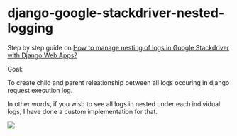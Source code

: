 # django-google-stackdriver-nested-logging

Step by step guide on <a href="https://djangocircle.com/how-to-manage-nesting-of-logs-in-google-stackdriver-with-django-web-apps/">How to manage nesting of logs in Google Stackdriver with Django Web Apps?</a> 

Goal:

To create child and parent releationship between all logs occuring in django request execution log.

In other words, if you wish to see all logs in nested under each individual logs, I have done a custom implementation for that.

<img src="https://djangocircle.com/wp-content/uploads/2020/04/nested_logging_request.png" /> 

